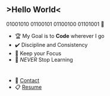 ## >Hello World<

01001010 01100101 01100100 01101001 👾

- 🏆 My Goal is to **Code** wherever I go
- ✔️ Discipline and Consistency
- 🎯 Keep your Focus
- 🌱 _NEVER_ Stop Learning
#
- 📩 <a href="mailto:matheusreynaud@icloud.com">Contact</a>
- 📋 <a href="https://docs.google.com/document/d/1tZDVT_Ib5vmgnQiNQzH5iItnE3qbfYFy/edit?usp=sharing&ouid=111368209930853692993&rtpof=true&sd=true">Resume </a>
